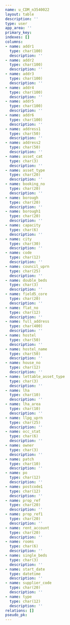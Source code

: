```yaml
---
name: u_CDM_n3540022
layout: table
description: ''
type: user
app_area: ''
primary_key: 
indexes: []
columns:
- name: addr1
  type: char(100)
  description: ''
- name: addr2
  type: char(100)
  description: ''
- name: addr3
  type: char(100)
  description: ''
- name: addr4
  type: char(100)
  description: ''
- name: addr5
  type: char(100)
  description: ''
- name: addr6
  type: char(100)
  description: ''
- name: address1
  type: char(50)
  description: ''
- name: address2
  type: char(50)
  description: ''
- name: asset_cat
  type: char(3)
  description: ''
- name: asset_type
  type: char(20)
  description: ''
- name: booking_no
  type: char(20)
  description: ''
- name: borough
  type: char(20)
  description: ''
- name: borough1
  type: char(20)
  description: ''
- name: capacity
  type: char(6)
  description: ''
- name: city
  type: char(30)
  description: ''
- name: code
  type: char(12)
  description: ''
- name: council_uprn
  type: char(25)
  description: ''
- name: double_beds
  type: char(3)
  description: ''
- name: field5_core
  type: char(20)
  description: ''
- name: flat_no
  type: char(12)
  description: ''
- name: full_address
  type: char(400)
  description: ''
- name: hostel
  type: char(50)
  description: ''
- name: hostel_name
  type: char(50)
  description: ''
- name: house_no
  type: char(12)
  description: ''
- name: lettable_asset_type
  type: char(3)
  description: ''
- name: lha
  type: char(10)
  description: ''
- name: lha_area
  type: char(10)
  description: ''
- name: llpg_uprn
  type: char(25)
  description: ''
- name: occ_stat
  type: char(6)
  description: ''
- name: owner
  type: char(3)
  description: ''
- name: patch
  type: char(10)
  description: ''
- name: po
  type: char(12)
  description: ''
- name: postcode1
  type: char(12)
  description: ''
- name: prop_ref
  type: char(20)
  description: ''
- name: prop_ref1
  type: char(20)
  description: ''
- name: rent_account
  type: char(20)
  description: ''
- name: rooms
  type: char(6)
  description: ''
- name: single_beds
  type: char(3)
  description: ''
- name: start_date
  type: datetime
  description: ''
- name: supplier_code
  type: char(20)
  description: ''
- name: type
  type: char(12)
  description: ''
relations: []
pseudo_pk: 
---
```


